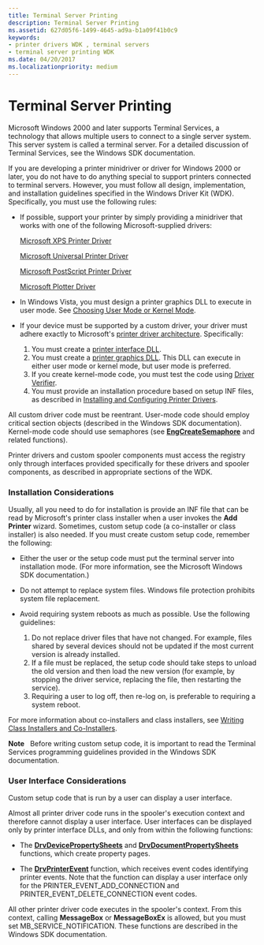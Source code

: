 ```yaml
---
title: Terminal Server Printing
description: Terminal Server Printing
ms.assetid: 627d05f6-1499-4645-ad9a-b1a09f41b0c9
keywords:
- printer drivers WDK , terminal servers
- terminal server printing WDK
ms.date: 04/20/2017
ms.localizationpriority: medium
---
```


# Terminal Server Printing





Microsoft Windows 2000 and later supports Terminal Services, a technology that allows multiple users to connect to a single server system. This server system is called a terminal server. For a detailed discussion of Terminal Services, see the Windows SDK documentation.

If you are developing a printer minidriver or driver for Windows 2000 or later, you do not have to do anything special to support printers connected to terminal servers. However, you must follow all design, implementation, and installation guidelines specified in the Windows Driver Kit (WDK). Specifically, you must use the following rules:

-   If possible, support your printer by simply providing a minidriver that works with one of the following Microsoft-supplied drivers:

    [Microsoft XPS Printer Driver](xpsdrv-printer-driver.md)

    [Microsoft Universal Printer Driver](microsoft-universal-printer-driver.md)

    [Microsoft PostScript Printer Driver](microsoft-postscript-printer-driver.md)

    [Microsoft Plotter Driver](microsoft-plotter-driver.md)

-   In Windows Vista, you must design a printer graphics DLL to execute in user mode. See [Choosing User Mode or Kernel Mode](choosing-user-mode-or-kernel-mode.md).

-   If your device must be supported by a custom driver, your driver must adhere exactly to Microsoft's [printer driver architecture](printer-driver-architecture.md). Specifically:
    1.  You must create a [printer interface DLL](printer-interface-dll.md).
    2.  You must create a [printer graphics DLL](printer-graphics-dll.md). This DLL can execute in either user mode or kernel mode, but user mode is preferred.
    3.  If you create kernel-mode code, you must test the code using [Driver Verifier](https://msdn.microsoft.com/library/windows/hardware/ff545448).
    4.  You must provide an installation procedure based on setup INF files, as described in [Installing and Configuring Printer Drivers](installing-and-configuring-printer-drivers.md).

All custom driver code must be reentrant. User-mode code should employ critical section objects (described in the Windows SDK documentation). Kernel-mode code should use semaphores (see [**EngCreateSemaphore**](https://msdn.microsoft.com/library/windows/hardware/ff564760) and related functions).

Printer drivers and custom spooler components must access the registry only through interfaces provided specifically for these drivers and spooler components, as described in appropriate sections of the WDK.

### Installation Considerations

Usually, all you need to do for installation is provide an INF file that can be read by Microsoft's printer class installer when a user invokes the **Add Printer** wizard. Sometimes, custom setup code (a co-installer or class installer) is also needed. If you must create custom setup code, remember the following:

-   Either the user or the setup code must put the terminal server into installation mode. (For more information, see the Microsoft Windows SDK documentation.)

-   Do not attempt to replace system files. Windows file protection prohibits system file replacement.

-   Avoid requiring system reboots as much as possible. Use the following guidelines:
    1.  Do not replace driver files that have not changed. For example, files shared by several devices should not be updated if the most current version is already installed.
    2.  If a file must be replaced, the setup code should take steps to unload the old version and then load the new version (for example, by stopping the driver service, replacing the file, then restarting the service).
    3.  Requiring a user to log off, then re-log on, is preferable to requiring a system reboot.

For more information about co-installers and class installers, see [Writing Class Installers and Co-Installers](https://msdn.microsoft.com/library/windows/hardware/ff819060).

**Note**   Before writing custom setup code, it is important to read the Terminal Services programming guidelines provided in the Windows SDK documentation.

 

### User Interface Considerations

Custom setup code that is run by a user can display a user interface.

Almost all printer driver code runs in the spooler's execution context and therefore cannot display a user interface. User interfaces can be displayed only by printer interface DLLs, and only from within the following functions:

-   The [**DrvDevicePropertySheets**](https://msdn.microsoft.com/library/windows/hardware/ff548542) and [**DrvDocumentPropertySheets**](https://msdn.microsoft.com/library/windows/hardware/ff548548) functions, which create property pages.

-   The [**DrvPrinterEvent**](https://msdn.microsoft.com/library/windows/hardware/ff548564) function, which receives event codes identifying printer events. Note that the function can display a user interface only for the PRINTER\_EVENT\_ADD\_CONNECTION and PRINTER\_EVENT\_DELETE\_CONNECTION event codes.

All other printer driver code executes in the spooler's context. From this context, calling **MessageBox** or **MessageBoxEx** is allowed, but you must set MB\_SERVICE\_NOTIFICATION. These functions are described in the Windows SDK documentation.

 

 




